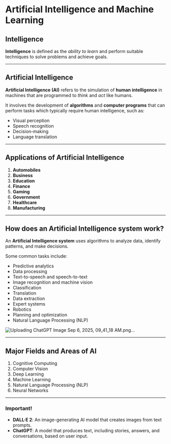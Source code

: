 # Artificial Intelligence and Machine Learning  

## Intelligence 
**Intelligence** is defined as the *ability to learn* and perform suitable techniques to solve problems and achieve goals.  

---

## Artificial Intelligence  
**Artificial Intelligence (AI)** refers to the simulation of **human intelligence** in machines that are programmed to *think* and *act* like humans.  

It involves the development of **algorithms** and **computer programs** that can perform tasks which typically require human intelligence, such as:  
- Visual perception  
- Speech recognition  
- Decision-making  
- Language translation  

---

## Applications of Artificial Intelligence  

1. **Automobiles**  
2. **Business**  
3. **Education**  
4. **Finance**  
5. **Gaming**  
6. **Government**  
7. **Healthcare**  
8. **Manufacturing**

---
## How does an Artificial Intelligence system work?  

An **Artificial Intelligence system** uses algorithms to analyze data, identify patterns, and make decisions.  

Some common tasks include:  
- Predictive analytics  
- Data processing  
- Text-to-speech and speech-to-text  
- Image recognition and machine vision  
- Classification  
- Translation  
- Data extraction  
- Expert systems  
- Robotics  
- Planning and optimization  
- Natural Language Processing (NLP)

![Uploading ChatGPT Image Sep 6, 2025, 09_41_18 AM.png…]()

---

## Major Fields and Areas of AI  

1. Cognitive Computing  
2. Computer Vision  
3. Deep Learning  
4. Machine Learning  
5. Natural Language Processing (NLP)  
6. Neural Networks  

---

### Important!  

- **DALL·E 2**: An image-generating AI model that creates images from text prompts.  
- **ChatGPT**: A model that produces text, including stories, answers, and conversations, based on user input.

   
